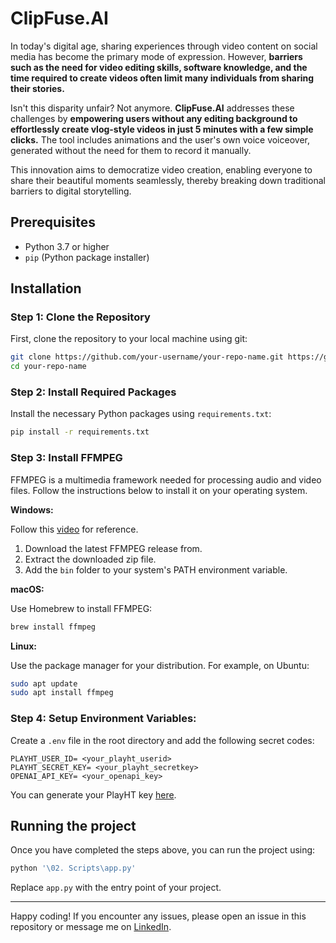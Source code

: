 # ClipFuse.AI

In today's digital age, sharing experiences through video content on social media has become the primary mode of expression. However, **barriers such as the need for video editing skills, software knowledge, and the time required to create videos often limit many individuals from sharing their stories.**

Isn't this disparity unfair? Not anymore. **ClipFuse.AI** addresses these challenges by **empowering users without any editing background to effortlessly create vlog-style videos in just 5 minutes with a few simple clicks.** The tool includes animations and the user's own voice voiceover, generated without the need for them to record it manually.

This innovation aims to democratize video creation, enabling everyone to share their beautiful moments seamlessly, thereby breaking down traditional barriers to digital storytelling.

## Prerequisites

- Python 3.7 or higher
- `pip` (Python package installer)

## Installation

### Step 1: Clone the Repository

First, clone the repository to your local machine using git:

```bash
git clone https://github.com/your-username/your-repo-name.git https://github.com/Niranjan-Cholendiran/ClipFuse.AI.git
cd your-repo-name
```

### Step 2: Install Required Packages

Install the necessary Python packages using `requirements.txt`:

```bash
pip install -r requirements.txt
```

### Step 3: Install FFMPEG

FFMPEG is a multimedia framework needed for processing audio and video files. Follow the instructions below to install it on your operating system.

**Windows:**

Follow this [video](https://youtu.be/JR36oH35Fgg?si=32yKMXuZKsAckeqX) for reference.
1. Download the latest FFMPEG release from.
2. Extract the downloaded zip file.
3. Add the `bin` folder to your system's PATH environment variable.

**macOS:**

Use Homebrew to install FFMPEG:
```bash
brew install ffmpeg
```
**Linux:**

Use the package manager for your distribution. For example, on Ubuntu:
```bash
sudo apt update
sudo apt install ffmpeg
```

### Step 4: Setup Environment Variables:

Create a `.env` file in the root directory and add the following secret codes:

```plaintext
PLAYHT_USER_ID= <your_playht_userid>
PLAYHT_SECRET_KEY= <your_playht_secretkey>
OPENAI_API_KEY= <your_openapi_key>
```
You can generate your PlayHT key [here](https://play.ht/studio/api-access).

## Running the project

Once you have completed the steps above, you can run the project using:
```bash
python '\02. Scripts\app.py'
```
Replace `app.py` with the entry point of your project.

-----

Happy coding! If you encounter any issues, please open an issue in this repository or message me on [LinkedIn](https://www.linkedin.com/in/niranjan-cholendiran/).

